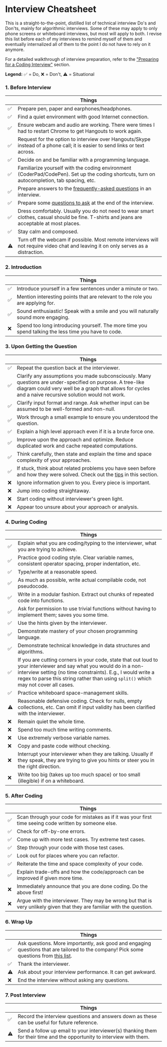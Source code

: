 # Interview Cheatsheet

This is a straight-to-the-point, distilled list of technical interview Do's and Don'ts, mainly for algorithmic interviews. Some of these may apply to only phone screens or whiteboard interviews, but most will apply to both. I revise this list before each of my interviews to remind myself of them and eventually internalized all of them to the point I do not have to rely on it anymore.

For a detailed walkthrough of interview preparation, refer to the ["Preparing for a Coding Interview"](./) section.

**Legend:** ✅ = Do, ❌ = Don't, ⚠️ = Situational

### 1. Before Interview

|     | Things                                                                                                                                      |
| --- | ------------------------------------------------------------------------------------------------------------------------------------------- |
| ✅  | Prepare pen, paper and earphones/headphones.                                                                                                |
| ✅  | Find a quiet environment with good Internet connection.                                                                                     |
| ✅  | Ensure webcam and audio are working. There were times I had to restart Chrome to get Hangouts to work again.                                |
| ✅  | Request for the option to interview over Hangouts/Skype instead of a phone call; it is easier to send links or text across.                 |
| ✅  | Decide on and be familiar with a programming language.                                                                                      |
| ✅  | Familiarize yourself with the coding environment (CoderPad/CodePen). Set up the coding shortcuts, turn on autocompletion, tab spacing, etc. |
| ✅  | Prepare answers to the [frequently-asked questions](../non-technical/behavioral.md) in an interview.                                        |
| ✅  | Prepare some [questions to ask](../non-technical/questions-to-ask.md) at the end of the interview.                                          |
| ✅  | Dress comfortably. Usually you do not need to wear smart clothes, casual should be fine. T-shirts and jeans are acceptable at most places.  |
| ✅  | Stay calm and composed.                                                                                                                     |
| ⚠️  | Turn off the webcam if possible. Most remote interviews will not require video chat and leaving it on only serves as a distraction.         |

### 2. Introduction

|     | Things                                                                                               |
| --- | ---------------------------------------------------------------------------------------------------- |
| ✅  | Introduce yourself in a few sentences under a minute or two.                                         |
| ✅  | Mention interesting points that are relevant to the role you are applying for.                       |
| ✅  | Sound enthusiastic! Speak with a smile and you will naturally sound more engaging.                   |
| ❌  | Spend too long introducing yourself. The more time you spend talking the less time you have to code. |

### 3. Upon Getting the Question

|     | Things                                                                                                                                                                                                               |
| --- | -------------------------------------------------------------------------------------------------------------------------------------------------------------------------------------------------------------------- |
| ✅  | Repeat the question back at the interviewer.                                                                                                                                                                         |
| ✅  | Clarify any assumptions you made subconsciously. Many questions are under-specified on purpose. A tree-like diagram could very well be a graph that allows for cycles and a naive recursive solution would not work. |
| ✅  | Clarify input format and range. Ask whether input can be assumed to be well-formed and non-null.                                                                                                                     |
| ✅  | Work through a small example to ensure you understood the question.                                                                                                                                                  |
| ✅  | Explain a high level approach even if it is a brute force one.                                                                                                                                                       |
| ✅  | Improve upon the approach and optimize. Reduce duplicated work and cache repeated computations.                                                                                                                      |
| ✅  | Think carefully, then state and explain the time and space complexity of your approaches.                                                                                                                            |
| ✅  | If stuck, think about related problems you have seen before and how they were solved. Check out the [tips](../algorithms) in this section.                                                                           |
| ❌  | Ignore information given to you. Every piece is important.                                                                                                                                                           |
| ❌  | Jump into coding straightaway.                                                                                                                                                                                       |
| ❌  | Start coding without interviewer's green light.                                                                                                                                                                      |
| ❌  | Appear too unsure about your approach or analysis.                                                                                                                                                                   |

### 4. During Coding

|     | Things                                                                                                                                                                                                                                                                   |
| --- | ------------------------------------------------------------------------------------------------------------------------------------------------------------------------------------------------------------------------------------------------------------------------ |
| ✅  | Explain what you are coding/typing to the interviewer, what you are trying to achieve.                                                                                                                                                                                   |
| ✅  | Practice good coding style. Clear variable names, consistent operator spacing, proper indentation, etc.                                                                                                                                                                  |
| ✅  | Type/write at a reasonable speed.                                                                                                                                                                                                                                        |
| ✅  | As much as possible, write actual compilable code, not pseudocode.                                                                                                                                                                                                       |
| ✅  | Write in a modular fashion. Extract out chunks of repeated code into functions.                                                                                                                                                                                          |
| ✅  | Ask for permission to use trivial functions without having to implement them; saves you some time.                                                                                                                                                                       |
| ✅  | Use the hints given by the interviewer.                                                                                                                                                                                                                                  |
| ✅  | Demonstrate mastery of your chosen programming language.                                                                                                                                                                                                                 |
| ✅  | Demonstrate technical knowledge in data structures and algorithms.                                                                                                                                                                                                       |
| ✅  | If you are cutting corners in your code, state that out loud to your interviewer and say what you would do in a non-interview setting (no time constraints). E.g., I would write a regex to parse this string rather than using `split()` which may not cover all cases. |
| ✅  | Practice whiteboard space-management skills.                                                                                                                                                                                                                             |
| ⚠️  | Reasonable defensive coding. Check for nulls, empty collections, etc. Can omit if input validity has been clarified with the interviewer.                                                                                                                                |
| ❌  | Remain quiet the whole time.                                                                                                                                                                                                                                             |
| ❌  | Spend too much time writing comments.                                                                                                                                                                                                                                    |
| ❌  | Use extremely verbose variable names.                                                                                                                                                                                                                                    |
| ❌  | Copy and paste code without checking.                                                                                                                                                                                                                                    |
| ❌  | Interrupt your interviewer when they are talking. Usually if they speak, they are trying to give you hints or steer you in the right direction.                                                                                                                          |
| ❌  | Write too big (takes up too much space) or too small (illegible) if on a whiteboard.                                                                                                                                                                                     |

### 5. After Coding

|     | Things                                                                                                                  |
| --- | ----------------------------------------------------------------------------------------------------------------------- |
| ✅  | Scan through your code for mistakes as if it was your first time seeing code written by someone else.                   |
| ✅  | Check for off-by-one errors.                                                                                            |
| ✅  | Come up with more test cases. Try extreme test cases.                                                                   |
| ✅  | Step through your code with those test cases.                                                                           |
| ✅  | Look out for places where you can refactor.                                                                             |
| ✅  | Reiterate the time and space complexity of your code.                                                                   |
| ✅  | Explain trade-offs and how the code/approach can be improved if given more time.                                        |
| ❌  | Immediately announce that you are done coding. Do the above first!                                                      |
| ❌  | Argue with the interviewer. They may be wrong but that is very unlikely given that they are familiar with the question. |

### 6. Wrap Up

|     | Things                                                                                                                                                                         |
| --- | ------------------------------------------------------------------------------------------------------------------------------------------------------------------------------ |
| ✅  | Ask questions. More importantly, ask good and engaging questions that are tailored to the company! Pick some questions from [this list](../non-technical/questions-to-ask.md). |
| ✅  | Thank the interviewer.                                                                                                                                                         |
| ⚠️  | Ask about your interview performance. It can get awkward.                                                                                                                      |
| ❌  | End the interview without asking any questions.                                                                                                                                |

### 7. Post Interview

|     | Things                                                                                                                 |
| --- | ---------------------------------------------------------------------------------------------------------------------- |
| ✅  | Record the interview questions and answers down as these can be useful for future reference.                           |
| ⚠️  | Send a follow up email to your interviewer(s) thanking them for their time and the opportunity to interview with them. |
